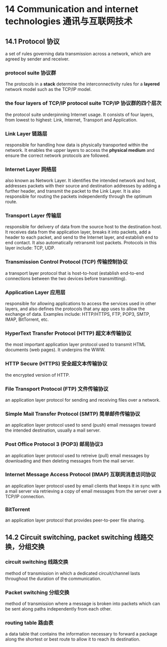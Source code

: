 # 14 Communication and internet technologies 通讯与互联网技术

## 14.1 Protocol 协议

a set of rules governing data transmission across a network, which are agreed
by sender and receiver.

### protocol suite 协议群

The protocols in a **stack** determine the interconnectivity rules for a
**layered** network model such as the TCP/IP model.

### the four layers of TCP/IP protocol suite TCP/IP 协议群的四个层次

the protocol suite underpinning Internet usage.  It consists of four layers,
from lowest to highest: Link, Internet, Transport and Application.

### Link Layer 链路层

responsible for handling how data is physically transported within the network.
It enables the upper layers to access the **physical medium** and ensure the
correct network protocols are followed.

### Internet Layer 网络层

also known as Network Layer.  It identifies the intended network and host,
addresses packets with their source and destination addresses by adding a
further header, and transmit the packet to the Link Layer. It is also
responsible for routing the packets independently through the optimum route.

### Transport Layer 传输层

responsible for delivery of data from the source host to the destination host.
It receives data from the application layer, breaks it into packets, add a
header to each packet, and send to the Internet layer, and establish end to end
contact.  It also automatically retransmit lost packets. Protocols in this layer
include: TCP, UDP.

### Transmission Control Protocol (TCP) 传输控制协议

a transport layer protocol that is host-to-host (establish end-to-end
connections between the two devices before transmitting).

### Application Layer 应用层

responsible for allowing applications to access the services used in other
layers, and also defines the protocols that any app uses to allow the exchange
of data. Examples include: HTTP/HTTPS, FTP, POP3, SMTP, IMAP, BitTorrent,
etc.

### HyperText Transfer Protocol (HTTP) 超文本传输协议

the most important application layer protocol used to transmit HTML documents
(web pages). It underpins the WWW.

### HTTP Secure (HTTPS) 安全超文本传输协议

the encrypted version of HTTP.

### File Transport Protocol (FTP) 文件传输协议

an application layer protocol for sending and receiving files over a network.

### Simple Mail Transfer Protocol (SMTP) 简单邮件传输协议

an application layer protocol used to send (push) email messages toward the
intended destination, usually a mail server.

### Post Office Protocol 3 (POP3) 邮局协议3

an application layer protocol used to retreive (pull) email messages by
downloading and then deleting messages from the mail server.

### Internet Message Access Protocol (IMAP) 互联网消息访问协议

an application layer protocol used by email clients that keeps it in sync with
a mail server via retrieving a copy of email messages from the server over a
TCP/IP connection.

### BitTorrent

an application layer protocol that provides peer-to-peer file sharing.

## 14.2 Circuit switching, packet switching  线路交换，分组交换

### circuit switching 线路交换

method of transmission in which a dedicated circuit/channel lasts throughout the
duration of the communication.

### Packet switching 分组交换

method of transmission where a message is broken into packets which can be sent
along paths independently from each other.

### routing table 路由表

a data table that contains the information necessary to forward a package along
the shortest or best route to allow it to reach its destination.